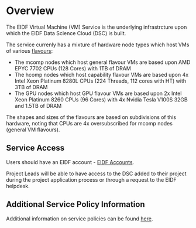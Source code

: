 # Overview

The EIDF Virtual Machine (VM) Service is the underlying infrastrcture upon which the EIDF Data Science Cloud (DSC) is built.

The service currenly has a mixture of hardware node types which host VMs of various [flavours](flavours.md):

- The mcomp nodes which host general flavour VMs are based upon AMD EPYC 7702 CPUs (128 Cores) with 1TB of DRAM
- The hcomp nodes which host capability flavour VMs are based upon 4x Intel Xeon Platinum 8280L CPUs (224 Threads, 112 cores with HT) with 3TB of DRAM
- The GPU nodes which host GPU flavour VMs are based upon 2x Intel Xeon Platinum 8260 CPUs (96 Cores) with 4x Nvidia Tesla V100S 32GB and 1.5TB of DRAM

The shapes and sizes of the flavours are based on subdivisions of this hardware, noting that CPUs are 4x oversubscribed for mcomp nodes (general VM flavours).

## Service Access

Users should have an EIDF account - [EIDF Accounts](../../access/project.md).

Project Leads will be able to have access to the DSC added to their project during the project application process or through a request to the EIDF helpdesk.

## Additional Service Policy Information

Additional information on service policies can be found [here](policies.md).
